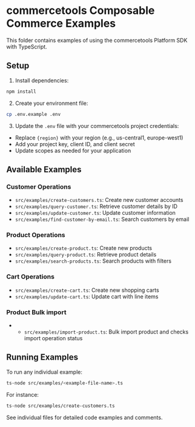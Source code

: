 # commercetools Composable Commerce Examples

This folder contains examples of using the commercetools Platform SDK with TypeScript.

## Setup

1. Install dependencies:
```bash
npm install
```

2. Create your environment file:
```bash
cp .env.example .env
```

3. Update the `.env` file with your commercetools project credentials:
- Replace `{region}` with your region (e.g., us-central1, europe-west1)
- Add your project key, client ID, and client secret
- Update scopes as needed for your application

## Available Examples

### Customer Operations
- `src/examples/create-customers.ts`: Create new customer accounts
- `src/examples/query-customer.ts`: Retrieve customer details by ID
- `src/examples/update-customer.ts`: Update customer information
- `src/examples/find-customer-by-email.ts`: Search customers by email

### Product Operations
- `src/examples/create-product.ts`: Create new products
- `src/examples/query-product.ts`: Retrieve product details
- `src/examples/search-products.ts`: Search products with filters

### Cart Operations
- `src/examples/create-cart.ts`: Create new shopping carts
- `src/examples/update-cart.ts`: Update cart with line items

### Product Bulk import
- - `src/examples/import-product.ts`: Bulk import product and checks import operation status

## Running Examples

To run any individual example:
```bash
ts-node src/examples/<example-file-name>.ts
```

For instance:
```bash
ts-node src/examples/create-customers.ts
```

See individual files for detailed code examples and comments.